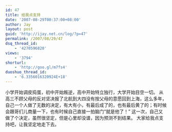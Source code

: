 ```yaml
---
id: 47
title: 给我点支持
date: '2007-08-29T00:37:00+08:00'
author: Jay
layout: post
guid: 'http://ijay.net.cn/log/?p=47'
permalink: /2007/08/29/47
dsq_thread_id:
    - '4270596820'
views:
    - '3794'
shorturl:
    - 'http://goo.gl/m7fs4'
duoshuo_thread_id:
    - '6.3356016320924E+18'
---
```


小学开始调皮捣蛋，初中开始叛逆，高中开始特立独行，大学开始目空一切。
从高三不顾父母的反对坚决报了北航到大四没有按父母的意愿回到上海，这么多年，自己一个人做了无数的决定，有大有小，有最后成了的，也有最后黄了的；有时候会跟哥们儿商量一下，也有时候自己直接一拍脑门“就是他了！”
这一次，自己又做了个决定，虽然很坚定，但是心里却没谱，因为预测不到结果。
大家给我点支持吧，让我坚定地走下去。